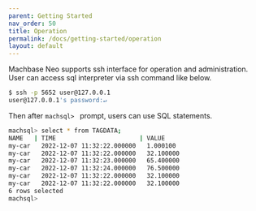 ```yaml
---
parent: Getting Started
nav_order: 50
title: Operation
permalink: /docs/getting-started/operation
layout: default
---
```


Machbase Neo supports ssh interface for operation and administration.
User can access sql interpreter via ssh command like below.

```sh
$ ssh -p 5652 user@127.0.0.1
user@127.0.0.1's password:↵
```

Then after `machsql> ` prompt, users can use SQL statements.

```sh
machsql> select * from TAGDATA;
NAME   | TIME                       | VALUE
my-car   2022-12-07 11:32:22.000000   1.000100
my-car   2022-12-07 11:32:22.000000   32.100000
my-car   2022-12-07 11:32:23.000000   65.400000
my-car   2022-12-07 11:32:24.000000   76.500000
my-car   2022-12-07 11:32:22.000000   32.100000
my-car   2022-12-07 11:32:22.000000   32.100000
6 rows selected
machsql>
```